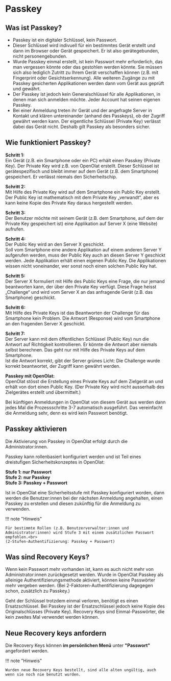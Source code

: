# Passkey

## Was ist Passkey?

* Passkey ist ein digitaler Schlüssel, kein Passwort.
* Dieser Schlüssel wird indivuell für ein bestimmtes Gerät erstellt und dann im Browser oder Gerät gespeichert. Er ist also gerätegebunden, nicht personengebunden.
* Wurde Passkey einmal erstellt, ist kein Passwort mehr erforderlich, das man vergessen könnte oder das gestohlen werden könnte. Sie müssen sich also lediglich Zutritt zu Ihrem Gerät verschaffen können (z.B. mit Fingerprint oder Gesichtserkennung). Alle weiteren Zugänge zu mit Passkey gesicherten Applikationen werden dann vom Gerät aus geprüft und gewährt.
* Der Passkey ist jedoch kein Generalschlüssel für alle Applikationen, in denen man sich anmelden möchte. Jeder Account hat seinen eigenen Passkey. 
* Bei einer Anmeldung treten ihr Gerät und der angefragte Server in Kontakt und klären untereinander (anhand des Passkeys), ob der Zugriff gewährt werden kann. Der eigentliche Schlüssel (Private Key) verlässt dabei das Gerät nicht. Deshalb gilt Passkey als besonders sicher. 

## Wie funktioniert Passkey?

**Schritt 1:**<br> 
Ein Gerät (z.B. ein Smartphone oder ein PC) erhält einen Passkey (Private Key). Der Private Key wird z.B. von OpenOlat erstellt.
Dieser Schlüssel ist gerätespezifisch und bleibt immer auf dem Gerät (z.B. dem Smartphone) gespeichert. Er verlässt niemals den Sicherheitschip.


**Schritt 2:**<br> 
Mit Hilfe des Private Key wird auf dem Smartphone ein Public Key erstellt. Der Public Key ist mathematisch mit dem Private Key „verwandt“, aber es kann keine Kopie des Private Key daraus hergestellt werden. 

**Schritt 3:**<br>
Der Benutzer möchte mit seinem Gerät (z.B. dem Smartphone, auf dem der Private Key gespeichert ist) eine Applikation auf Server X (eine Website) aufrufen.

**Schritt 4:**<br>
Der Public Key wird an den Server X geschickt.<br>
Soll vom Smartphone eine andere Applikation auf einem anderen Server Y aufgerufen werden, muss der Public Key auch an diesen Server Y geschickt werden. Jede Applikation erhält einen eigenen Public Key. Die Applikationen wissen nicht voneinander, wer sonst noch einen solchen Public Key hat.

**Schritt 5:**<br>
Der Server X formuliert mit Hilfe des Public Keys eine Frage, die nur jemand beantworten kann, der über den Private Key verfügt. Diese Frage heisst „Challenge“ und wird vom Server X an das anfragende Gerät (z.B. das Smartphone) geschickt.

**Schritt 6:**<br>
Mit Hilfe des Private Keys ist das Beantworten der Challenge für das Smartphone kein Problem. Die Antwort (Response) wird vom Smartphone an den fragenden Server X geschickt.

**Schritt 7:**<br>
Der Server kann mit dem öffentlichen Schlüssel (Public Key) nun die Antwort auf Richtigkeit kontrollieren. Er könnte die Antwort aber niemals selbst berechnen. Das geht nur mit Hilfe des Private Keys auf dem Smartphone.<br> 
Ist die Antwort korrekt, gibt der Server grünes Licht: Die Challenge wurde korrekt beantwortet, der Zugriff kann gewährt werden.

**Passkey mit OpenOlat:**<br>
OpenOlat stösst die Erstellung eines Private Keys auf dem Zielgerät an und erhält von dort einen Public Key. (Der Private Key wird nicht ausserhalb des Zielgerätes erstellt und übermittelt.)

Bei künftigen Anmeldungen in OpenOlat von diesem Gerät aus werden dann jedes Mal die Prozessschritte 3-7 automatisch ausgeführt. Das vereinfacht die Anmeldung sehr, denn es wird kein Passwort benötigt. 


## Passkey aktivieren

Die Aktivierung von Passkey in OpenOlat erfolgt durch die Administrator:innen.

Passkey kann rollenbasiert konfiguriert werden und ist Teil eines dreistufigen Sicherheitskonzeptes in OpenOlat:

**Stufe 1: nur Passwort**<br>
**Stufe 2: nur Passkey**<br>
**Stufe 3: Passkey + Passwort**<br>

Ist in OpenOlat eine Sicherheitsstufe mit Passkey konfiguriert worden, dann werden die Benutzer:innen bei der nächsten Anmeldung angehalten, einen Passkey zu erstellen und diesen zukünftig für die Anmeldung zu verwenden.


!!! note "Hinweis"

    Für bestimmte Rollen (z.B. Benutzerverwalter:innen und Administrator:innen) wird Stufe 3 mit einem zusätzlichen Passwort empfohlen.<br> 
    (2-Stufen-Authentifizierung: Passkey + Passwort)


## Was sind Recovery Keys?

Wenn kein Passwort mehr vorhanden ist, kann es auch nicht mehr von Administrator:innen zurückgesetzt werden. 
Wurde in OpenOlat Passkey als alleinige Authentifizierungsmethode aktiviert, können keine Passwörter mehr vergeben werden. (Bei 2-Faktoren-Authentifizierung dagegegen schon, zusätzlich zu Passkey.)

Geht der Schlüssel trotzdem einmal verloren, benötigt es einen Ersatzschlüssel. Bei Passkey ist der Ersatzschlüssel jedoch keine Kopie des Originalschlüsses (Private Key).
Recovery Keys sind Einmal-Passwörter, die kein zweites Mal verwendet werden können.


## Neue Recovery keys anfordern

Die Recovery Keys können **im persönlichen Menü** unter **"Passwort"** angefordert werden.

!!! note "Hinweis"

    Wurden neue Recovery Keys bestellt, sind alle alten ungültig, auch wenn sie noch nie benutzt wurden.